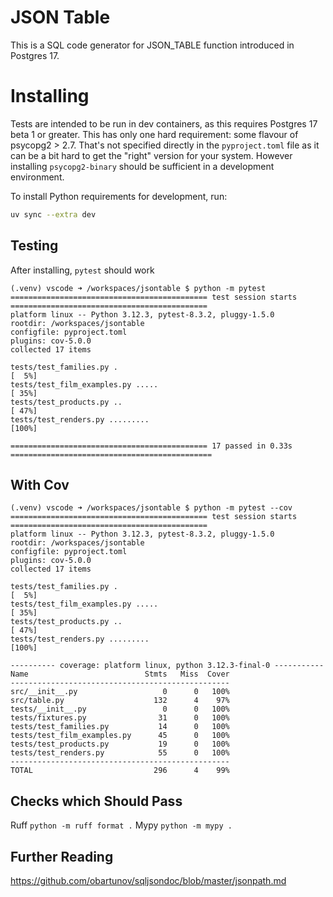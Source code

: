 # JSON Table

This is a SQL code generator for JSON_TABLE function introduced in Postgres 17. 

# Installing

Tests are intended to be run in dev containers, as this requires Postgres 17 beta 1 or greater.
This has only one hard requirement: some flavour of psycopg2 > 2.7. That's not specified directly in the `pyproject.toml` file
as it can be a bit hard to get the "right" version for your system. However installing `psycopg2-binary` should be sufficient
in a development environment.


To install Python requirements for development, run:
```bash
uv sync --extra dev
```


## Testing 

After installing, `pytest` should work
```
(.venv) vscode ➜ /workspaces/jsontable $ python -m pytest
============================================ test session starts ============================================
platform linux -- Python 3.12.3, pytest-8.3.2, pluggy-1.5.0
rootdir: /workspaces/jsontable
configfile: pyproject.toml
plugins: cov-5.0.0
collected 17 items                                                                                          

tests/test_families.py .                                                                              [  5%]
tests/test_film_examples.py .....                                                                     [ 35%]
tests/test_products.py ..                                                                             [ 47%]
tests/test_renders.py .........                                                                       [100%]

============================================ 17 passed in 0.33s =============================================
```

## With Cov

```
(.venv) vscode ➜ /workspaces/jsontable $ python -m pytest --cov
============================================ test session starts ============================================
platform linux -- Python 3.12.3, pytest-8.3.2, pluggy-1.5.0
rootdir: /workspaces/jsontable
configfile: pyproject.toml
plugins: cov-5.0.0
collected 17 items                                                                                          

tests/test_families.py .                                                                              [  5%]
tests/test_film_examples.py .....                                                                     [ 35%]
tests/test_products.py ..                                                                             [ 47%]
tests/test_renders.py .........                                                                       [100%]

---------- coverage: platform linux, python 3.12.3-final-0 -----------
Name                          Stmts   Miss  Cover
-------------------------------------------------
src/__init__.py                   0      0   100%
src/table.py                    132      4    97%
tests/__init__.py                 0      0   100%
tests/fixtures.py                31      0   100%
tests/test_families.py           14      0   100%
tests/test_film_examples.py      45      0   100%
tests/test_products.py           19      0   100%
tests/test_renders.py            55      0   100%
-------------------------------------------------
TOTAL                           296      4    99%
```

## Checks which Should Pass

Ruff `python -m ruff format .`
Mypy `python -m mypy .`

## Further Reading

https://github.com/obartunov/sqljsondoc/blob/master/jsonpath.md
